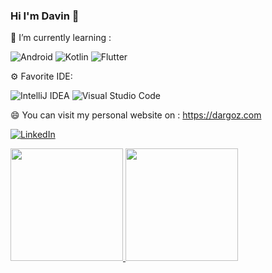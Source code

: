 ### Hi I'm Davin 👋


🌱 I’m currently learning :

![Android](https://img.shields.io/badge/Android-3DDC84?style=for-the-badge&logo=android&logoColor=white)
![Kotlin](https://img.shields.io/badge/kotlin-943FF6.svg?style=for-the-badge&logo=kotlin&logoColor=white)
![Flutter](https://img.shields.io/badge/Flutter-3BB2F6.svg?style=for-the-badge&logo=Flutter&logoColor=white)

⚙️ Favorite IDE:
  
![IntelliJ IDEA](https://img.shields.io/badge/IntelliJIDEA-000000.svg?style=for-the-badge&logo=intellij-idea&logoColor=white)
![Visual Studio Code](https://img.shields.io/badge/Visual%20Studio%20Code-0078d7.svg?style=for-the-badge&logo=visual-studio-code&logoColor=white)

😄 You can visit my personal website on : https://dargoz.com

[![LinkedIn](https://img.shields.io/badge/linkedin-%230077B5.svg?style=for-the-badge&logo=linkedin&logoColor=white)](https://linkedin.com/in/dargoz)

<div>
  <a href="https://github.com/dargoz">
  <img height="180em" src="https://github-readme-stats.vercel.app/api?username=dargoz&count_private=true&show_icons=true&theme=dracula"/>
  <img height="180em" src="https://github-readme-stats.vercel.app/api/top-langs/?username=dargoz&layout=compact&langs_count=7&theme=dracula"/>
</div>
  
  
